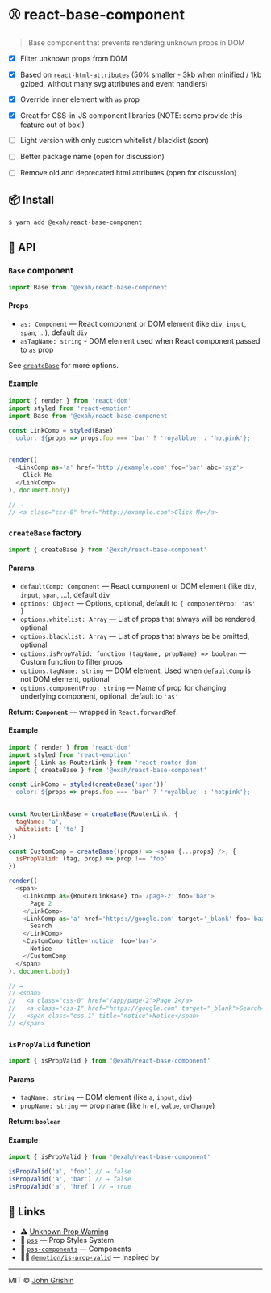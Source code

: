 # ⚾️ react-base-component

> Base component that prevents rendering unknown props in DOM


- [x] Filter unknown props from DOM
- [x] Based on [`react-html-attributes`](https://www.npmjs.com/package/react-html-attributes) (50% smaller - 3kb when minified /  1kb gziped, without many svg attributes and event handlers)
- [x] Override inner element with `as` prop
- [x] Great for CSS-in-JS component libraries (NOTE: some provide this feature out of box!)
- [ ] Light version with only custom whitelist / blacklist (soon)
- [ ] Better package name (open for discussion)
- [ ] Remove old and deprecated html attributes (open for discussion)


## 📦 Install

```sh
$ yarn add @exah/react-base-component
```


## 📖 API

### `Base` component

```js
import Base from '@exah/react-base-component'
```


#### Props

- `as: Component` — React component or DOM element (like `div`, `input`, `span`, ...), default `div`
- `asTagName: string` - DOM element used when React component passed to `as` prop 

See [`createBase`](#createbase-factory) for more options.


#### Example

```js
import { render } from 'react-dom'
import styled from 'react-emotion'
import Base from '@exah/react-base-component'

const LinkComp = styled(Base)`
  color: ${props => props.foo === 'bar' ? 'royalblue' : 'hotpink'};
`

render((
  <LinkComp as='a' href='http://example.com' foo='bar' abc='xyz'>
    Click Me
  </LinkComp>
), document.body)

// → 
// <a class="css-0" href="http://example.com">Click Me</a>
```


### `createBase` factory

```js
import { createBase } from '@exah/react-base-component'
```

#### Params

- `defaultComp: Component` — React component or DOM element (like `div`, `input`, `span`, ...), default `div`
- `options: Object` — Options, optional, default to `{ componentProp: 'as' }`
- `options.whitelist: Array` — List of props that always will be rendered, optional
- `options.blacklist: Array` — List of props that always be be omitted, optional
- `options.isPropValid: function (tagName, propName) => boolean` — Custom function to filter props
- `options.tagName: string` — DOM element. Used when `defaultComp` is not DOM element, optional
- `options.componentProp: string` — Name of prop for changing underlying component, optional, default to `'as'`

**Return: `Component`** — wrapped in `React.forwardRef`.


#### Example

```js
import { render } from 'react-dom'
import styled from 'react-emotion'
import { Link as RouterLink } from 'react-router-dom'
import { createBase } from '@exah/react-base-component'

const LinkComp = styled(createBase('span'))`
  color: ${props => props.foo === 'bar' ? 'royalblue' : 'hotpink'};
`

const RouterLinkBase = createBase(RouterLink, {
  tagName: 'a',
  whitelist: [ 'to' ]
})

const CustomComp = createBase((props) => <span {...props} />, { 
  isPropValid: (tag, prop) => prop !== 'foo' 
})

render((
  <span>
    <LinkComp as={RouterLinkBase} to='/page-2' foo='bar'>
      Page 2
    </LinkComp>
    <LinkComp as='a' href='https://google.com' target='_blank' foo='baz'>
      Search
    </LinkComp>
    <CustomComp title='notice' foo='bar'>
      Notice
    </CustomComp
  </span>
), document.body)

// →
// <span>
//   <a class="css-0" href="/app/page-2">Page 2</a>
//   <a class="css-1" href="https://google.com" target="_blank">Search</a>
//   <span class="css-1" title="notice">Notice</span>
// </span>
```


### `isPropValid` function

```js
import { isPropValid } from '@exah/react-base-component'
```


#### Params

- `tagName: string` — DOM element (like `a`, `input`, `div`)
- `propName: string` — prop name (like `href`, `value`, `onChange`)

**Return: `boolean`**


#### Example

```js
import { isPropValid } from '@exah/react-base-component'

isPropValid('a', 'foo') // → false
isPropValid('a', 'bar') // → false
isPropValid('a', 'href') // → true
```

## 🔗 Links

- ⚠️ [Unknown Prop Warning](https://reactjs.org/warnings/unknown-prop.html)
- 💄 [`pss`](https://github.com/exah/pss) — Prop Styles System
- 📐 [`pss-components`](https://github.com/exah/components) — Components
- 👩‍🎤 [`@emotion/is-prop-valid`](https://github.com/emotion-js/next/tree/master/packages/is-prop-valid) — Inspired by

---

MIT © [John Grishin](http://johngrish.in)
